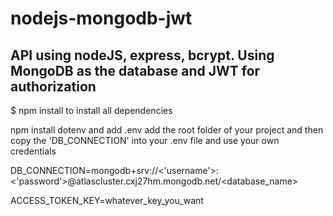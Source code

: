 # nodejs-mongodb-jwt
## API using nodeJS, express, bcrypt. Using MongoDB as the database and JWT for authorization

$ npm install 
to install all dependencies

npm install dotenv and add .env add the root folder of your project
and then copy the 'DB_CONNECTION' into your .env file and use your own credentials

DB_CONNECTION=mongodb+srv://<'username'>:<'password'>@atlascluster.cxj27hm.mongodb.net/<database_name>

ACCESS_TOKEN_KEY=whatever_key_you_want